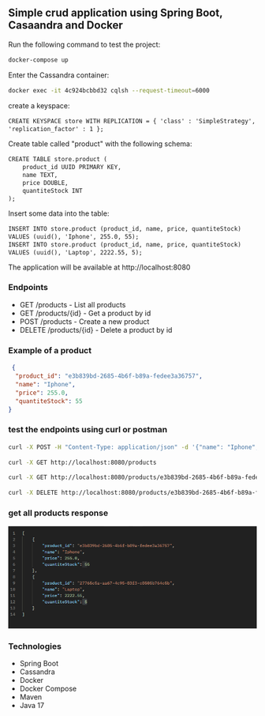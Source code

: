 ## Simple crud application using Spring Boot, Casaandra and Docker

Run the following command to test the project:
```bash
docker-compose up
```
Enter the Cassandra container:
```bash
docker exec -it 4c924bcbbd32 cqlsh --request-timeout=6000
```
create a keyspace:
```cassandraql
CREATE KEYSPACE store WITH REPLICATION = { 'class' : 'SimpleStrategy', 'replication_factor' : 1 };
```


Create table called "product" with the following schema:
```cassandraql
CREATE TABLE store.product (
    product_id UUID PRIMARY KEY,
    name TEXT,
    price DOUBLE,
    quantiteStock INT
);
```
Insert some data into the table:
```cassandraql
INSERT INTO store.product (product_id, name, price, quantiteStock) VALUES (uuid(), 'Iphone', 255.0, 55);
INSERT INTO store.product (product_id, name, price, quantiteStock) VALUES (uuid(), 'Laptop', 2222.55, 5);
```


The application will be available at http://localhost:8080

### Endpoints
- GET /products - List all products
- GET /products/{id} - Get a product by id
- POST /products - Create a new product
- DELETE /products/{id} - Delete a product by id

### Example of a product
```json
 {
  "product_id": "e3b839bd-2685-4b6f-b89a-fedee3a36757",
  "name": "Iphone",
  "price": 255.0,
  "quantiteStock": 55
}
```
### test the endpoints using curl or postman
```bash
curl -X POST -H "Content-Type: application/json" -d '{"name": "Iphone", "price": 255.0, "quantiteStock": 55}' http://localhost:8080/products
```
```bash
curl -X GET http://localhost:8080/products
```
```bash
curl -X GET http://localhost:8080/products/e3b839bd-2685-4b6f-b89a-fedee3a36757
```
```bash
curl -X DELETE http://localhost:8080/products/e3b839bd-2685-4b6f-b89a-fedee3a36757
```

### get all products response
![img.png](img.png)

### Technologies
- Spring Boot
- Cassandra
- Docker
- Docker Compose
- Maven
- Java 17